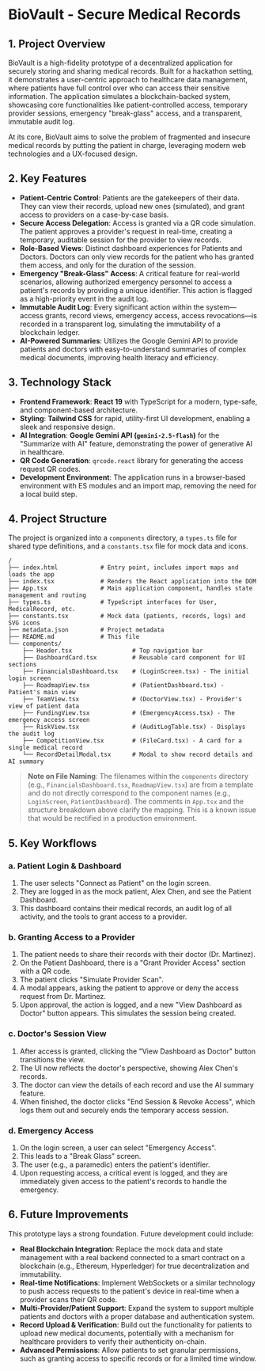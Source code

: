 # BioVault - Secure Medical Records

## 1. Project Overview

BioVault is a high-fidelity prototype of a decentralized application for securely storing and sharing medical records. Built for a hackathon setting, it demonstrates a user-centric approach to healthcare data management, where patients have full control over who can access their sensitive information. The application simulates a blockchain-backed system, showcasing core functionalities like patient-controlled access, temporary provider sessions, emergency "break-glass" access, and a transparent, immutable audit log.

At its core, BioVault aims to solve the problem of fragmented and insecure medical records by putting the patient in charge, leveraging modern web technologies and a UX-focused design.

## 2. Key Features

- **Patient-Centric Control**: Patients are the gatekeepers of their data. They can view their records, upload new ones (simulated), and grant access to providers on a case-by-case basis.
- **Secure Access Delegation**: Access is granted via a QR code simulation. The patient approves a provider's request in real-time, creating a temporary, auditable session for the provider to view records.
- **Role-Based Views**: Distinct dashboard experiences for Patients and Doctors. Doctors can only view records for the patient who has granted them access, and only for the duration of the session.
- **Emergency "Break-Glass" Access**: A critical feature for real-world scenarios, allowing authorized emergency personnel to access a patient's records by providing a unique identifier. This action is flagged as a high-priority event in the audit log.
- **Immutable Audit Log**: Every significant action within the system—access grants, record views, emergency access, access revocations—is recorded in a transparent log, simulating the immutability of a blockchain ledger.
- **AI-Powered Summaries**: Utilizes the Google Gemini API to provide patients and doctors with easy-to-understand summaries of complex medical documents, improving health literacy and efficiency.

## 3. Technology Stack

- **Frontend Framework**: **React 19** with TypeScript for a modern, type-safe, and component-based architecture.
- **Styling**: **Tailwind CSS** for rapid, utility-first UI development, enabling a sleek and responsive design.
- **AI Integration**: **Google Gemini API (`gemini-2.5-flash`)** for the "Summarize with AI" feature, demonstrating the power of generative AI in healthcare.
- **QR Code Generation**: `qrcode.react` library for generating the access request QR codes.
- **Development Environment**: The application runs in a browser-based environment with ES modules and an import map, removing the need for a local build step.

## 4. Project Structure

The project is organized into a `components` directory, a `types.ts` file for shared type definitions, and a `constants.tsx` file for mock data and icons.

```
/
├── index.html            # Entry point, includes import maps and loads the app
├── index.tsx             # Renders the React application into the DOM
├── App.tsx               # Main application component, handles state management and routing
├── types.ts              # TypeScript interfaces for User, MedicalRecord, etc.
├── constants.tsx         # Mock data (patients, records, logs) and SVG icons
├── metadata.json         # Project metadata
├── README.md             # This file
└── components/
    ├── Header.tsx                 # Top navigation bar
    ├── DashboardCard.tsx          # Reusable card component for UI sections
    ├── FinancialsDashboard.tsx    # (LoginScreen.tsx) - The initial login screen
    ├── RoadmapView.tsx            # (PatientDashboard.tsx) - Patient's main view
    ├── TeamView.tsx               # (DoctorView.tsx) - Provider's view of patient data
    ├── FundingView.tsx            # (EmergencyAccess.tsx) - The emergency access screen
    ├── RiskView.tsx               # (AuditLogTable.tsx) - Displays the audit log
    ├── CompetitionView.tsx        # (FileCard.tsx) - A card for a single medical record
    └── RecordDetailModal.tsx      # Modal to show record details and AI summary
```

> **Note on File Naming**: The filenames within the `components` directory (e.g., `FinancialsDashboard.tsx`, `RoadmapView.tsx`) are from a template and do not directly correspond to the component names (e.g., `LoginScreen`, `PatientDashboard`). The comments in `App.tsx` and the structure breakdown above clarify the mapping. This is a known issue that would be rectified in a production environment.

## 5. Key Workflows

### a. Patient Login & Dashboard
1.  The user selects "Connect as Patient" on the login screen.
2.  They are logged in as the mock patient, Alex Chen, and see the Patient Dashboard.
3.  This dashboard contains their medical records, an audit log of all activity, and the tools to grant access to a provider.

### b. Granting Access to a Provider
1.  The patient needs to share their records with their doctor (Dr. Martinez).
2.  On the Patient Dashboard, there is a "Grant Provider Access" section with a QR code.
3.  The patient clicks "Simulate Provider Scan".
4.  A modal appears, asking the patient to approve or deny the access request from Dr. Martinez.
5.  Upon approval, the action is logged, and a new "View Dashboard as Doctor" button appears. This simulates the session being created.

### c. Doctor's Session View
1.  After access is granted, clicking the "View Dashboard as Doctor" button transitions the view.
2.  The UI now reflects the doctor's perspective, showing Alex Chen's records.
3.  The doctor can view the details of each record and use the AI summary feature.
4.  When finished, the doctor clicks "End Session & Revoke Access", which logs them out and securely ends the temporary access session.

### d. Emergency Access
1.  On the login screen, a user can select "Emergency Access".
2.  This leads to a "Break Glass" screen.
3.  The user (e.g., a paramedic) enters the patient's identifier.
4.  Upon requesting access, a critical event is logged, and they are immediately given access to the patient's records to handle the emergency.

## 6. Future Improvements

This prototype lays a strong foundation. Future development could include:
- **Real Blockchain Integration**: Replace the mock data and state management with a real backend connected to a smart contract on a blockchain (e.g., Ethereum, Hyperledger) for true decentralization and immutability.
- **Real-time Notifications**: Implement WebSockets or a similar technology to push access requests to the patient's device in real-time when a provider scans their QR code.
- **Multi-Provider/Patient Support**: Expand the system to support multiple patients and doctors with a proper database and authentication system.
- **Record Upload & Verification**: Build out the functionality for patients to upload new medical documents, potentially with a mechanism for healthcare providers to verify their authenticity on-chain.
- **Advanced Permissions**: Allow patients to set granular permissions, such as granting access to specific records or for a limited time window.